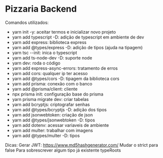 # Pizzaria Backend
Comandos utilizados:
- yarn init -y: aceitar termos e inicializar novo projeto
- yarn add typescript -D: adição de typescript em ambiente de dev
- yarn add express: biblioteca express
- yarn add @types/express -D: adição de tipos (ajuda na tipagem)
- yarn tsc --init: inica o typescript
- yarn add ts-node-dev -D: suporte node
- yarn dev: roda o código
- yarn add express-async-errors: tratamento de erros
- yarn add cors: qualquer ip ter acesso
- yarn add @types/cors -D: tipagem da biblioteca cors
- yarn add prisma: conexão com o banco
- yarn add @prisma/client: cliente
- npx prisma init: configuração base do prisma
- yarn prisma migrate dev: criar tabelas
- yarn add bcryptjs: criptografar senhas
- yarn add @types/bcryptjs -D: adição dos tipos
- yarn add jsonwebtoken: criação de json
- yarn add @types/jsonwebtoken -D: tipos
- yarn add dotenv: acessar variaveis de ambiente
- yarn add multer: trabalhar com imagens
- yarn add @types/multer -D: tipos

Dicas:
Gerar JWT: https://www.md5hashgenerator.com/
Mudar o strict para false
Para sobrescrever algum tipo já existente typeRoots